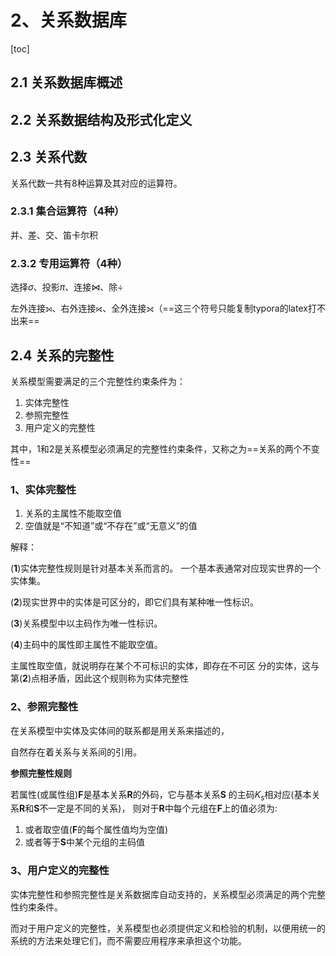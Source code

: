 # 2、关系数据库

[toc]

## 2.1 关系数据库概述

## 2.2 关系数据结构及形式化定义

## 2.3 关系代数

关系代数一共有8种运算及其对应的运算符。

### 2.3.1 集合运算符（4种）

并、差、交、笛卡尔积

### 2.3.2 专用运算符（4种）

选择$\sigma$、投影$\pi$、连接$\bowtie$、除$\div$

左外连接⟕、右外连接⟖、全外连接⟗（==这三个符号只能复制typora的latex打不出来==

## 2.4 关系的完整性

关系模型需要满足的三个完整性约束条件为：

1. 实体完整性
2. 参照完整性
3. 用户定义的完整性

其中，1和2是关系模型必须满足的完整性约束条件，又称之为==关系的两个不变性==

### **1、实体完整性**

1. 关系的主属性不能取空值
2. 空值就是“不知道”或“不存在”或“无意义”的值

解释：

(**1**)实体完整性规则是针对基本关系而言的。 一个基本表通常对应现实世界的一个实体集。

(**2**)现实世界中的实体是可区分的，即它们具有某种唯一性标识。

 (**3**)关系模型中以主码作为唯一性标识。 

(**4**)主码中的属性即主属性不能取空值。

主属性取空值，就说明存在某个不可标识的实体，即存在不可区 分的实体，这与第(**2**)点相矛盾，因此这个规则称为实体完整性

### **2、参照完整性**

在关系模型中实体及实体间的联系都是用关系来描述的，

自然存在着关系与关系间的引用。

**参照完整性规则**

若属性(或属性组)**F**是基本关系**R**的外码，它与基本关系**S** 的主码$K_s$相对应(基本关系**R**和**S**不一定是不同的关系)， 则对于**R**中每个元组在**F**上的值必须为:

1. 或者取空值(**F**的每个属性值均为空值)
2. 或者等于**S**中某个元组的主码值

### **3、用户定义的完整性**

实体完整性和参照完整性是关系数据库自动支持的，关系模型必须满足的两个完整性约束条件。

而对于用户定义的完整性，关系模型也必须提供定义和检验的机制，以便用统一的系统的方法来处理它们，而不需要应用程序来承担这个功能。